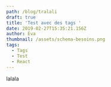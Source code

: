 ```yaml
---
path: /blog/tralali
draft: true
title: 'Test avec des tags '
date: 2019-02-27T15:35:21.156Z
author: Eva
thumbnail: /assets/schema-besoins.png
tags:
  - Tags
  - Test
  - React
---
```

lalala

